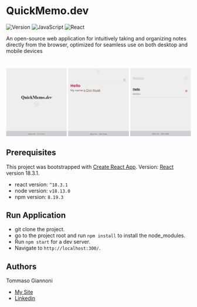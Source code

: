 # QuickMemo.dev
![Version](https://img.shields.io/badge/Version-1.0.0-brightgreen) ![JavaScript](https://img.shields.io/badge/javascript-gray?logo=javascript) ![React](https://img.shields.io/badge/react-18.3.1-blue)

An open-source web application for intuitively taking and organizing notes directly from the browser,
optimized for seamless use on both desktop and mobile devices
#
<img src="https://github.com/tommasogiannoni/quickmemo.dev/blob/master/src/assets/img-screen.png"></h2>
## Prerequisites
This project was bootstrapped with [Create React App](https://github.com/facebook/create-react-app).
Version: [React](https://react.dev/) version 18.3.1.

- react version: `^18.3.1`
- node version: `v18.13.0`
- npm version: `8.19.3`

## Run Application

- git clone the project.
- go to the project root and run `npm install` to install the node_modules.
- Run `npm start` for a dev server. 
- Navigate to `http://localhost:300/`.

## Authors
Tommaso Giannoni

- [My Site](https://www.tommasogiannoni.com)
- [Linkedin](https://www.linkedin.com/in/tommasogiannoni)